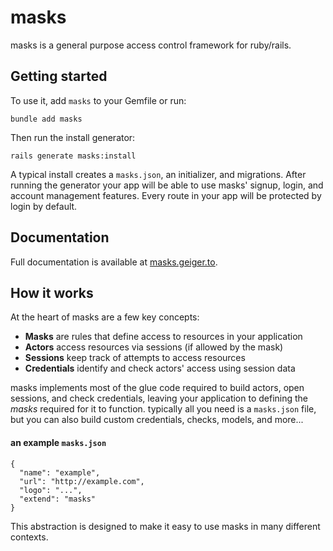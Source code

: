 # masks

masks is a general purpose access control framework for ruby/rails.

## Getting started

To use it, add `masks` to your Gemfile or run:

```
bundle add masks
```

Then run the install generator:

```
rails generate masks:install
```

A typical install creates a `masks.json`, an initializer, and migrations. After
running the generator your app will be able to use masks' signup, login, and account
management features. Every route in your app will be protected by login by default.

## Documentation

Full documentation is available at [masks.geiger.to](https://masks.geiger.to).

## How it works

At the heart of masks are a few key concepts:

- **Masks** are rules that define access to resources in your application
- **Actors** access resources via sessions (if allowed by the mask)
- **Sessions** keep track of attempts to access resources
- **Credentials** identify and check actors' access using session data

masks implements most of the glue code required to build actors, open sessions,
and check credentials, leaving your application to defining the _masks_ required
for it to function. typically all you need is a `masks.json` file, but you can
also build custom credentials, checks, models, and more...

#### an example `masks.json`

    {
      "name": "example",
      "url": "http://example.com",
      "logo": "...",
      "extend": "masks"
    }

This abstraction is designed to make it easy to use masks in many different contexts.
